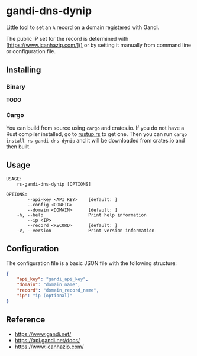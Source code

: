
# gandi-dns-dynip

Little tool to set an `A` record on a domain registered with Gandi.

The public IP set for the record is determined with [https://www.icanhazip.com/]() or by setting it manually from 
command line or configuration file.

## Installing

### Binary
**TODO**

### Cargo
You can build from source using `cargo` and crates.io. If you do not have a Rust compiler installed, go to
[rustup.rs](https://rustup.rs) to get one. Then you can run `cargo install rs-gandi-dns-dynip` and it will
be downloaded from crates.io and then built.

## Usage

```
USAGE:
    rs-gandi-dns-dynip [OPTIONS]

OPTIONS:
        --api-key <API_KEY>    [default: ]
        --config <CONFIG>
        --domain <DOMAIN>      [default: ]
    -h, --help                 Print help information
        --ip <IP>
        --record <RECORD>      [default: ]
    -V, --version              Print version information
```

## Configuration

The configuration file is a basic JSON file with the following structure:

```json
{
    "api_key": "gandi_api_key",
    "domain": "domain_name",
    "record": "domain_record_name",
    "ip": "ip (optional)"
}
```

## Reference
* https://www.gandi.net/
* https://api.gandi.net/docs/
* https://www.icanhazip.com/
